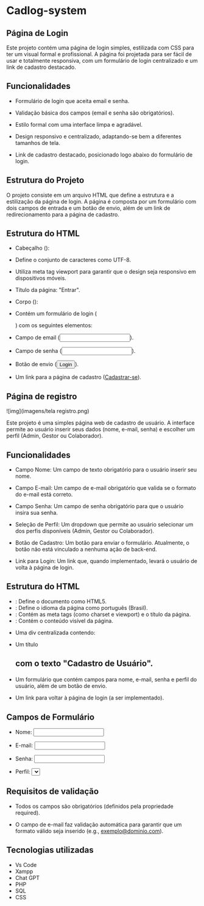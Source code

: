 # Cadlog-system

## Página de Login

Este projeto contém uma página de login simples, estilizada com CSS para ter um visual formal e profissional. A página foi projetada para ser fácil de usar e totalmente responsiva, com um formulário de login centralizado e um link de cadastro destacado.

## Funcionalidades 

- Formulário de login que aceita email e senha.

- Validação básica dos campos (email e senha são obrigatórios).

- Estilo formal com uma interface limpa e agradável.

- Design responsivo e centralizado, adaptando-se bem a diferentes tamanhos de tela.

- Link de cadastro destacado, posicionado logo abaixo do formulário de login.

## Estrutura do Projeto

O projeto consiste em um arquivo HTML que define a estrutura e a estilização da página de login. A página é composta por um formulário com dois campos de entrada e um botão de envio, além de um link de redirecionamento para a página de cadastro.

## Estrutura do HTML

- Cabeçalho (<head>):

- Define o conjunto de caracteres como UTF-8.

- Utiliza meta tag viewport para garantir que o design seja responsivo em dispositivos móveis.

- Título da página: "Entrar".

- Corpo (<body>):

- Contém um formulário de login (<form>) com os seguintes elementos:
- Campo de email (<input type="email">).
- Campo de senha (<input type="password">).
- Botão de envio (<button type="submit">Login</button>).
- Um link para a página de cadastro (<a href="index.php?action=register">Cadastrar-se</a>).

 ## Página de registro 

 ![img](imagens/tela registro.png)

 Este projeto é uma simples página web de cadastro de usuário. A interface permite ao usuário inserir seus dados (nome, e-mail, senha) e escolher um perfil (Admin, Gestor ou Colaborador). 

 ## Funcionalidades 

- Campo Nome: Um campo de texto obrigatório para o usuário inserir seu nome.

- Campo E-mail: Um campo de e-mail obrigatório que valida se o formato do e-mail está correto.

- Campo Senha: Um campo de senha obrigatório para que o usuário insira sua senha.

- Seleção de Perfil: Um dropdown que permite ao usuário selecionar um dos perfis disponíveis (Admin, Gestor ou Colaborador).

- Botão de Cadastro: Um botão para enviar o formulário. Atualmente, o botão não está vinculado a nenhuma ação de back-end.

- Link para Login: Um link que, quando implementado, levará o usuário de volta à página de login.

## Estrutura do HTML 

- <!DOCTYPE html>: Define o documento como HTML5.

- <html lang="pt-br">: Define o idioma da página como português (Brasil).

- <head>: Contém as meta tags (como charset e viewport) e o título da página.

- <body>: Contém o conteúdo visível da página.
- Uma div centralizada contendo:
- Um título <h2> com o texto "Cadastro de Usuário".
- Um formulário <form> que contém campos para nome, e-mail, senha e perfil do usuário, além de um botão de envio.
- Um link <a> para voltar à página de login (a ser implementado).

## Campos de Formulário

- Nome: <input type="text" name="nome" id="nome" required>

- E-mail: <input type="email" name="email" id="email" required>

- Senha: <input type="password" name="senha" id="senha" required>

- Perfil: <select name="perfil" id="perfil"> com opções "Admin", "Gestor" e "Colaborador".

## Requisitos de validação 

- Todos os campos são obrigatórios (definidos pela propriedade required).

- O campo de e-mail faz validação automática para garantir que um formato válido seja inserido (e.g., exemplo@dominio.com).

## Tecnologias utilizadas 

- Vs Code 
- Xampp 
- Chat GPT 
- PHP
- SQL
- CSS


